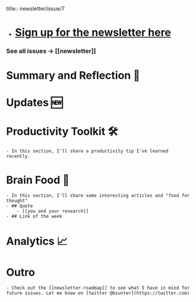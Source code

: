 title:: newsletter/issue/7

- # [Sign up for the newsletter here](https://www.getrevue.co/profile/bsunter/issues/weekly-newsletter-of-brian-sunter-issue-1-1220479)
### See all issues -> [[newsletter]]
# Summary and Reflection 🤔
# Updates 🆕
# Productivity Toolkit 🛠️
	- In this section, I'll share a productivity tip I've learned recently.
# Brain Food 🧠
	- In this section, I'll share some interesting articles and "food for thought"
	- ## Quote
		- [[you and your research]]
	- ## Link of the week
# Analytics 📈
# Outro
	- Check out the [[newsletter-roadmap]] to see what I have in mind for future issues. Let me know on [twitter @bsunter](https://twitter.com)